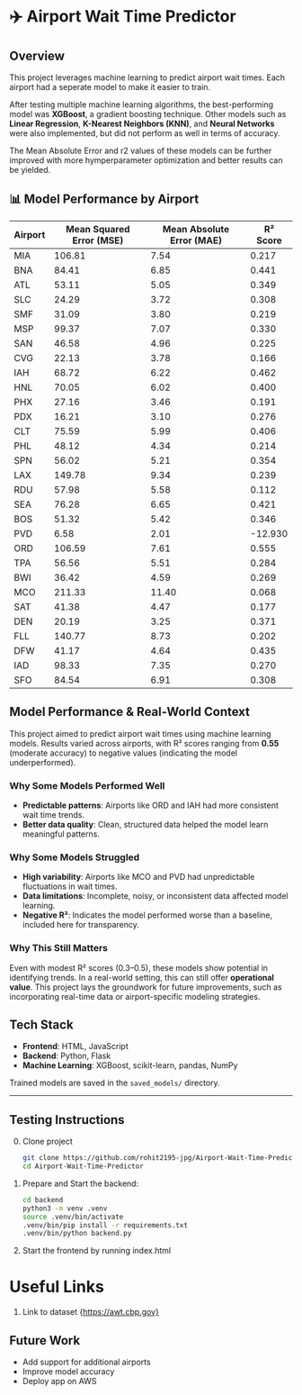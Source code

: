 # ✈️ Airport Wait Time Predictor

##  Overview

This project leverages machine learning to predict airport wait times. Each airport had a seperate model to make it easier to train.

After testing multiple machine learning algorithms, the best-performing model was **XGBoost**, a gradient boosting technique. Other models such as **Linear Regression**, **K-Nearest Neighbors (KNN)**, and **Neural Networks** were also implemented, but did not perform as well in terms of accuracy.



The Mean Absolute Error and r2 values of these models can be further improved with more hymperparameter optimization and better results can be yielded. 



## 📊 Model Performance by Airport

| Airport | Mean Squared Error (MSE) | Mean Absolute Error (MAE) | R² Score |
|---------|---------------------------|----------------------------|----------|
| MIA     | 106.81                    | 7.54                       | 0.217    |
| BNA     | 84.41                     | 6.85                       | 0.441    |
| ATL     | 53.11                     | 5.05                       | 0.349    |
| SLC     | 24.29                     | 3.72                       | 0.308    |
| SMF     | 31.09                     | 3.80                       | 0.219    |
| MSP     | 99.37                     | 7.07                       | 0.330    |
| SAN     | 46.58                     | 4.96                       | 0.225    |
| CVG     | 22.13                     | 3.78                       | 0.166    |
| IAH     | 68.72                     | 6.22                       | 0.462    |
| HNL     | 70.05                     | 6.02                       | 0.400    |
| PHX     | 27.16                     | 3.46                       | 0.191    |
| PDX     | 16.21                     | 3.10                       | 0.276    |
| CLT     | 75.59                     | 5.99                       | 0.406    |
| PHL     | 48.12                     | 4.34                       | 0.214    |
| SPN     | 56.02                     | 5.21                       | 0.354    |
| LAX     | 149.78                    | 9.34                       | 0.239    |
| RDU     | 57.98                     | 5.58                       | 0.112    |
| SEA     | 76.28                     | 6.65                       | 0.421    |
| BOS     | 51.32                     | 5.42                       | 0.346    |
| PVD     | 6.58                      | 2.01                       | -12.930  |
| ORD     | 106.59                    | 7.61                       | 0.555    |
| TPA     | 56.56                     | 5.51                       | 0.284    |
| BWI     | 36.42                     | 4.59                       | 0.269    |
| MCO     | 211.33                    | 11.40                      | 0.068    |
| SAT     | 41.38                     | 4.47                       | 0.177    |
| DEN     | 20.19                     | 3.25                       | 0.371    |
| FLL     | 140.77                    | 8.73                       | 0.202    |
| DFW     | 41.17                     | 4.64                       | 0.435    |
| IAD     | 98.33                     | 7.35                       | 0.270    |
| SFO     | 84.54                     | 6.91                       | 0.308    |

## Model Performance & Real-World Context

This project aimed to predict airport wait times using machine learning models. Results varied across airports, with R² scores ranging from **0.55** (moderate accuracy) to negative values (indicating the model underperformed).

### Why Some Models Performed Well
- **Predictable patterns**: Airports like ORD and IAH had more consistent wait time trends.
- **Better data quality**: Clean, structured data helped the model learn meaningful patterns.

### Why Some Models Struggled
- **High variability**: Airports like MCO and PVD had unpredictable fluctuations in wait times.
- **Data limitations**: Incomplete, noisy, or inconsistent data affected model learning.
- **Negative R²**: Indicates the model performed worse than a baseline, included here for transparency.

### Why This Still Matters
Even with modest R² scores (0.3–0.5), these models show potential in identifying trends. In a real-world setting, this can still offer **operational value**. This project lays the groundwork for future improvements, such as incorporating real-time data or airport-specific modeling strategies.



## Tech Stack

- **Frontend**: HTML, JavaScript
- **Backend**: Python, Flask
- **Machine Learning**: XGBoost, scikit-learn, pandas, NumPy

Trained models are saved in the `saved_models/` directory.

---

##  Testing Instructions
0. Clone project
   ```bash
   git clone https://github.com/rohit2195-jpg/Airport-Wait-Time-Predictor
   cd Airport-Wait-Time-Predictor
1. Prepare and Start the backend:

   ```bash
   cd backend
   python3 -m venv .venv
   source .venv/bin/activate
   .venv/bin/pip install -r requirements.txt
   .venv/bin/python backend.py

2. Start the frontend by running index.html

# Useful Links
1. Link to dataset {https://awt.cbp.gov}

##  Future Work

- Add support for additional airports
- Improve model accuracy
- Deploy app on AWS
